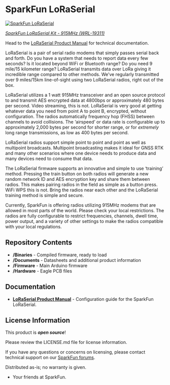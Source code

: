 SparkFun LoRaSerial
========================================

[![SparkFun LoRaSerial](https://cdn.sparkfun.com//assets/parts/1/8/9/4/0/19311-SparkFun_LoRaSerial_Kit_-_915MHz-01.jpg)](https://www.sparkfun.com/products/19311)

[*SparkFun LoRaSerial Kit - 915MHz (WRL-19311)*](https://www.sparkfun.com/products/19311)

Head to the [LoRaSerial Product Manual](http://docs.sparkfun.com/SparkFun_LoRaSerial/) for technical documentation.

LoRaSerial is a pair of serial radio modems that simply passes serial back and forth. Do you have a system that needs to report data every few seconds? Is it located beyond WiFi or Bluetooth range? Do you need 9 mile/15 kilometer range? LoRaSerial transmits data over LoRa giving it incredible range compared to other methods. We’ve regularly transmitted over 9 miles/15km line-of-sight using two LoRaSerial radios, right out of the box.

LoRaSerial utilizes a 1 watt 915MHz transceiver and an open source protocol to and transmit AES encrypted data at 4800bps or approximately 480 bytes per second. Video streaming, this is not. LoRaSerial is very good at getting whatever data you need from point A to point B, encrypted, without configuration. The radios automatically frequency hop (FHSS) between channels to avoid collisions. The ‘airspeed’ or data rate is configurable up to approximately 2,000 bytes per second for shorter range, or for *extremely* long range transmissions, as low as 400 bytes per second.

LoRaSerial radios support simple point to point and point as well as multipoint broadcasts. Multipoint broadcasting makes it ideal for GNSS RTK and many other scenarios where one device needs to produce data and many devices need to consume that data.

The LoRaSerial firmware supports an innovative and simple to use ‘training’ method. Pressing the train button on both radios will generate a new random network ID and AES encryption key and share them between radios. This makes pairing radios in the field as simple as a button press. WiFi WPS this is not. Bring the radios near each other and the LoRaSerial training method is simple and secure.

Currently, SparkFun is offering radios utilizing 915MHz modems that are allowed in most parts of the world. Please check your local restrictions. The radios are fully configurable to restrict frequencies, channels, dwell time, power output, and a variety of other settings to make the radios compatible with your local regulations.

Repository Contents
-------------------

* **/Binaries** - Compiled firmware, ready to load
* **/Documents** - Datasheets and additional product information
* **/Firmware** - Main Arduino firmware
* **/Hardware** - Eagle PCB files

Documentation
--------------

* **[LoRaSerial Product Manual](http://docs.sparkfun.com/SparkFun_LoRaSerial/)** - Configuration guide for the SparkFun LoRaSerial.

License Information
-------------------

This product is _**open source**_! 

Please review the LICENSE.md file for license information. 

If you have any questions or concerns on licensing, please contact technical support on our [SparkFun forums](https://forum.sparkfun.com/viewforum.php?f=152).

Distributed as-is; no warranty is given.

- Your friends at SparkFun.

